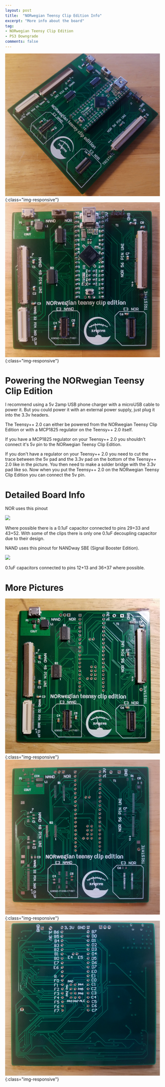 ```yaml
---
layout: post
title:  "NORwegian Teensy Clip Edition Info"
excerpt: "More info about the board"
tag:
- NORwegian Teensy Clip Edition
- PS3 Downgrade
comments: false
---
```

![NTCEGLAMOUR](/assets/img/NTCEGLAMOUR.jpg){:class="img-responsive"}
![NTCETOP](/assets/img/NTCETOP.jpg){:class="img-responsive"}

# Powering the NORwegian Teensy Clip Edition
I recommend using a 5v 2amp USB phone charger with a microUSB cable to power it. But you could power it with an external power supply, just plug it into the 3.3v headers.

The Teensy++ 2.0 can either be powered from the NORwegian Teensy Clip Edition or with a MCP1825 regulator on the Teensy++ 2.0 itself.

If you have a MCP1825 regulator on your Teensy++ 2.0 you shouldn't connect it's 5v pin to the NORwegian Teensy Clip Edition.

If you don't have a regulator on your Teensy++ 2.0 you need to cut the trace between the 5v pad and the 3.3v pad on the bottom of the Teensy++ 2.0 like in the picture.
You then need to make a solder bridge with the 3.3v pad like so. Now when you put the Teensy++ 2.0 on the NORwegian Teensy Clip Edition you can connect the 5v pin.

# Detailed Board Info

NOR uses this pinout

![](https://i.imgur.com/Zx64QzN.gif)

Where possible there is a 0.1uF capacitor connected to pins 29+33 and 43+52. With some of the clips there is only one 0.1uF decoupling capacitor due to their design.

NAND uses this pinout for NANDway SBE (Signal Booster Edition). 

![](https://i.imgur.com/hodHGCp.jpg)

0.1uF capacitors connected to pins 12+13 and 36+37 where possible.

# More Pictures

![NTCETOPMIN](/assets/img/NTCETOPMIN.jpg){:class="img-responsive"}
![NTCETOPBARE](/assets/img/NTCETOPBARE.jpg){:class="img-responsive"}
![NTCEBOTTOMBARE](/assets/img/NTCEBOTTOMBARE.jpg){:class="img-responsive"}